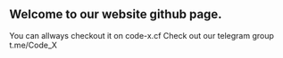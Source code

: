 ## Welcome to our website github page.
You can allways checkout it on code-x.cf
Check out our telegram group t.me/Code_X
